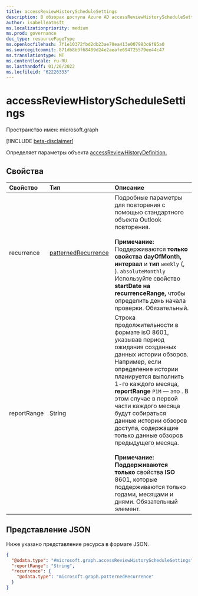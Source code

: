 ```yaml
---
title: accessReviewHistoryScheduleSettings
description: В обзорах доступа Azure AD accessReviewHistoryScheduleSettings представляет параметры, связанные с серией определений истории обзоров доступа.
author: isabelleatmsft
ms.localizationpriority: medium
ms.prod: governance
doc_type: resourcePageType
ms.openlocfilehash: 7f1e10372fbd2db23ae70ea413e007993c6f85a0
ms.sourcegitcommit: 871db8b3f68489d24e2aeafe694725579ee44c47
ms.translationtype: MT
ms.contentlocale: ru-RU
ms.lasthandoff: 01/26/2022
ms.locfileid: "62226333"
---
```

# <a name="accessreviewhistoryschedulesettings-resource-type"></a>accessReviewHistoryScheduleSettings

Пространство имен: microsoft.graph

[!INCLUDE [beta-disclaimer](../../includes/beta-disclaimer.md)]

Определяет параметры объекта [accessReviewHistoryDefinition.](accessreviewhistorydefinition.md)

## <a name="properties"></a>Свойства

|Свойство|Тип|Описание|
|:---|:---|:---|
| recurrence|[patternedRecurrence](patternedrecurrence.md) | Подробные параметры для повторения с помощью стандартного объекта Outlook повторения. <br/><br/>**Примечание:** Поддерживаются **только свойства dayOfMonth,** **интервал** и **тип** `weekly` (, ). `absoluteMonthly` Используйте свойство **startDate на** **recurrenceRange,** чтобы определить день начала проверки. Обязательный. |
|reportRange|String|Строка продолжительности в формате isO 8601, указывав период ожидания созданных данных истории обзоров. Например, если определение истории планируется выполнить 1-го каждого месяца, **reportRange** `P1M` — это . В этом случае в первой части каждого месяца будут собираться данные истории обзоров доступа, содержащие только данные обзоров предыдущего месяца. <br/><br/>**Примечание:** **Поддерживаются** **только** свойства **ISO** 8601, которые поддерживаются только годами, месяцами и днями. Обязательный элемент.|

## <a name="json-representation"></a>Представление JSON

Ниже указано представление ресурса в формате JSON.
<!-- {
  "blockType": "resource",
  "@odata.type": "microsoft.graph.accessReviewHistoryScheduleSettings"
}
-->

``` json
{
  "@odata.type": "#microsoft.graph.accessReviewHistoryScheduleSettings",
  "reportRange": "String",
  "recurrence": {
    "@odata.type": "microsoft.graph.patternedRecurrence"
  }
}
```

